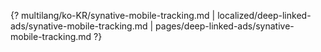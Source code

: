 {? multilang/ko-KR/synative-mobile-tracking.md | localized/deep-linked-ads/synative-mobile-tracking.md | pages/deep-linked-ads/synative-mobile-tracking.md ?}

